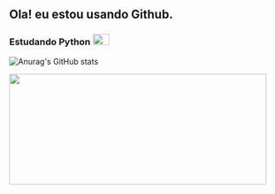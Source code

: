 ## Ola! eu estou usando Github.
### Estudando Python <img src="https://cdn.jsdelivr.net/gh/devicons/devicon/icons/python/python-original.svg" width="30" height="20" /> 

![Anurag's GitHub stats](https://github-readme-stats.vercel.app/api?username=EmanuelReus6&theme=shadow_blue&show_icons=true)

<div>
  <img src="https://media.tenor.com/eJYDdvw6xxEAAAAd/among-us-amongla.gif)https://media.tenor.com/eJYDdvw6xxEAAAAd/among-us-amongla.gif" width="465" height="200"/>
</div>



